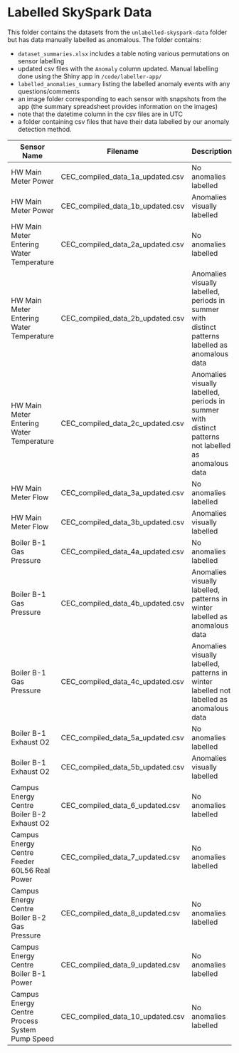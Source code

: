 # Labelled SkySpark Data

This folder contains the datasets from the `unlabelled-skyspark-data` folder but has data manually labelled as anomalous. The folder contains:

- `dataset_summaries.xlsx` includes a table noting various permutations on sensor labelling  
- updated csv files with the `Anomaly` column updated. Manual labelling done using the Shiny app in `/code/labeller-app/`
- `labelled_anomalies_summary` listing the labelled anomaly events with any questions/comments
- an image folder corresponding to each sensor with snapshots from the app (the summary spreadsheet provides information on the images)
- note that the datetime column in the csv files are in UTC
- a folder containing csv files that have their data labelled by our anomaly detection method.

| Sensor Name                                    | Filename                         | Description                                                                                          | Image Folder          |
| ---------------------------------------------- | -------------------------------- | ---------------------------------------------------------------------------------------------------- | --------------------- |
| HW Main Meter Power                            | CEC_compiled_data_1a_updated.csv | No anomalies labelled                                                                                | 1-images              |
| HW Main Meter Power                            | CEC_compiled_data_1b_updated.csv | Anomalies visually labelled                                                                          | 1-images              |
| HW Main Meter Entering Water Temperature       | CEC_compiled_data_2a_updated.csv | No anomalies labelled                                                                                | 2-images              |
| HW Main Meter Entering Water Temperature       | CEC_compiled_data_2b_updated.csv | Anomalies visually labelled, periods in summer with distinct patterns labelled as anomalous data     | 2-images              |
| HW Main Meter Entering Water Temperature       | CEC_compiled_data_2c_updated.csv | Anomalies visually labelled, periods in summer with distinct patterns not labelled as anomalous data | 2-images              |
| HW Main Meter Flow                             | CEC_compiled_data_3a_updated.csv | No anomalies labelled                                                                                | 3-images              |
| HW Main Meter Flow                             | CEC_compiled_data_3b_updated.csv | Anomalies visually labelled                                                                          | 3-images              |
| Boiler B-1 Gas Pressure                        | CEC_compiled_data_4a_updated.csv | No anomalies labelled                                                                                | 4-images              |
| Boiler B-1 Gas Pressure                        | CEC_compiled_data_4b_updated.csv | Anomalies visually labelled, patterns in winter labelled as anomalous data                           | 4-images              |
| Boiler B-1 Gas Pressure                        | CEC_compiled_data_4c_updated.csv | Anomalies visually labelled, patterns in winter labelled not labelled as anomalous data              | 4-images              |
| Boiler B-1 Exhaust O2                          | CEC_compiled_data_5a_updated.csv | No anomalies labelled                                                                                | 5-images              |
| Boiler B-1 Exhaust O2                          | CEC_compiled_data_5b_updated.csv | Anomalies visually labelled                                                                          | 5-images              |
| Campus Energy Centre Boiler B-2 Exhaust O2     | CEC_compiled_data_6_updated.csv  | No anomalies labelled                                                                                | No Images |
| Campus Energy Centre Feeder 60L56 Real Power   | CEC_compiled_data_7_updated.csv  | No anomalies labelled                                                                                | No Images |
| Campus Energy Centre Boiler B-2 Gas Pressure   | CEC_compiled_data_8_updated.csv  | No anomalies labelled                                                                                | No Images |
| Campus Energy Centre Boiler B-1 Power          | CEC_compiled_data_9_updated.csv  | No anomalies labelled                                                                                | No Images |
| Campus Energy Centre Process System Pump Speed | CEC_compiled_data_10_updated.csv | No anomalies labelled                                                                                | No Images |